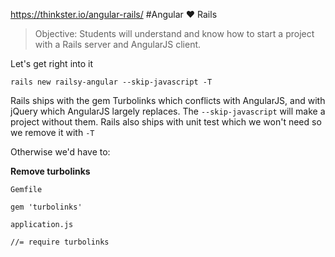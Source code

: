 https://thinkster.io/angular-rails/
#Angular ♥ Rails
>Objective: Students will understand and know how to start a project with a Rails server and AngularJS client.

Let's get right into it

```
rails new railsy-angular --skip-javascript -T
```
Rails ships with the gem Turbolinks which conflicts with AngularJS, and with jQuery which AngularJS largely replaces. The ```--skip-javascript``` will make a project without them. Rails also ships with unit test which we won't need so we remove it with ```-T```

Otherwise we'd have to:

**Remove turbolinks**

```
Gemfile

gem 'turbolinks'
```
```
application.js

//= require turbolinks

```

